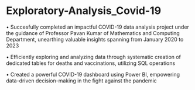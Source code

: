 # Exploratory-Analysis_Covid-19
• Succesfully completed an impactful COVID-19 data analysis project under the guidance of Professor Pavan Kumar of Mathematics and
Computing Department, unearthing valuable insights spanning from January 2020 to 2023

• Efficiently exploring and analyzing data through systematic creation of dedicated tables for deaths and vaccinations, utilizing SQL
operations

• Created a powerful COVID-19 dashboard using Power BI, empowering data-driven decision-making in the fight against the pandemic

